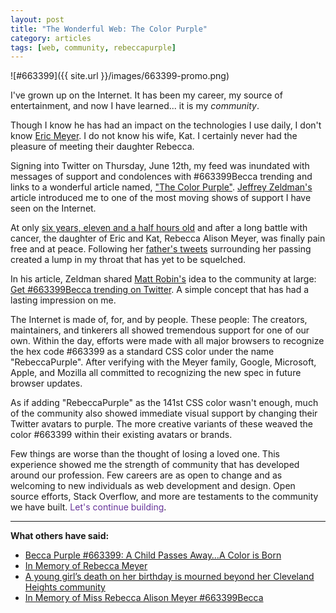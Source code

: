 ```yaml
---
layout: post
title: "The Wonderful Web: The Color Purple"
category: articles
tags: [web, community, rebeccapurple]
---
```


![#663399]({{ site.url }}/images/663399-promo.png)

I've grown up on the Internet. It has been my career, my source of entertainment, and now I have learned... it is my *community*.

Though I know he has had an impact on the technologies I use daily, I don't know [Eric Meyer](https://twitter.com/meyerweb/). I do not know his wife, Kat. I certainly never had the pleasure of meeting their daughter Rebecca. 

Signing into Twitter on Thursday, June 12th, my feed was inundated with messages of support and condolences with #663399Becca trending and links to a wonderful article named, ["The Color Purple"](http://www.zeldman.com/2014/06/10/the-color-purple/). [Jeffrey Zeldman's](https://twitter.com/zeldman) article introduced me to one of the most moving shows of support I have seen on the Internet.

At only [six years, eleven and a half hours old](https://twitter.com/meyerweb/statuses/475423495178838016) and after a long battle with cancer, the daughter of Eric and Kat, Rebecca Alison Meyer, was finally pain free and at peace. Following her [father's tweets](https://twitter.com/meyerweb/) surrounding her passing created a lump in my throat that has yet to be squelched. 

In his article, Zeldman shared [Matt Robin's](https://twitter.com/mattrobin140s) idea to the community at large: [Get #663399Becca trending on Twitter](https://twitter.com/mattrobin140s/statuses/476109575532601344). A simple concept that has had a lasting impression on me.

The Internet is made of, for, and by people. These people: The creators, maintainers, and tinkerers all showed tremendous support for one of our own. Within the day, efforts were made with all major browsers to recognize the hex code #663399 as a standard CSS color under the name "RebeccaPurple". After verifying with the Meyer family, Google, Microsoft, Apple, and Mozilla all committed to recognizing the new spec in future browser updates. 

As if adding "RebeccaPurple" as the 141st CSS color wasn't enough, much of the community also showed immediate visual support by changing their Twitter avatars to purple. The more creative variants of these weaved the color #663399 within their existing avatars or brands.

Few things are worse than the thought of losing a loved one. This experience showed me the strength of community that has developed around our profession. Few careers are as open to change and as welcoming to new individuals as web development and design. Open source efforts, Stack Overflow, and more are testaments to the community we have built. <span style="color:#663399;">Let's continue building</span>. 

<hr>

**What others have said:**

* [Becca Purple #663399: A Child Passes Away…A Color is Born](http://www.cassandraking.net/wordpressapp/becca-purple-663399-a-child-passes-away-a-color-is-born/)
* [In Memory of Rebecca Meyer](http://kottke.org/14/06/in-memory-of-rebecca-meyer)
* [A young girl’s death on her birthday is mourned beyond her Cleveland Heights community](http://www.cleveland.com/metro/index.ssf/2014/06/a_young_girls_death_on_her_bir.html)
* [In Memory of Miss Rebecca Alison Meyer #663399Becca](http://dltj.org/article/in-memory-of-rebecca-alison-meyer/)
